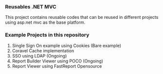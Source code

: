 ### Reusables .NET MVC

This project contains reusable codes that can be reused in different projects using asp.net mvc as the base platform.
  
### Example Projects in this repository 
1. Single Sign On example using Cookies (Bare example)
2. Coravel Cache implementation
3. SSO using LDAP (Ongoing)
4. Report Builder Viewer using POCO (Ongoing)
5. Report Viewer using FastReport Opensource
  
